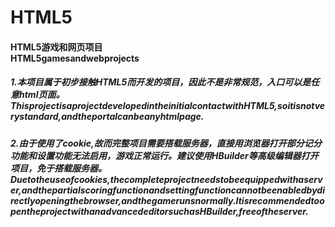 # HTML5
<h4>
HTML5游戏和网页项目<br>
<spanstyle="color:red;">	
HTML5gamesandwebprojects
</span>
</h4>

<h5>
1.本项目属于初步接触HTML5而开发的项目，因此不是非常规范，入口可以是任意html页面。<br>			
<spanstyle="color:red;">				
ThisprojectisaprojectdevelopedintheinitialcontactwithHTML5,soitisnotverystandard,andtheportalcanbeanyhtmlpage.
</span>
</h5>

<h5>
2.由于使用了cookie,故而完整项目需要搭载服务器，直接用浏览器打开部分记分功能和设置功能无法启用，游戏正常运行。建议使用HBuilder等高级编辑器打开项目，免于搭载服务器。<br>
<spanstyle="color:red;">	
Duetotheuseofcookies,thecompleteprojectneedstobeequippedwithaserver,andthepartialscoringfunctionandsettingfunctioncannotbeenabledbydirectlyopeningthebrowser,andthegamerunsnormally.ItisrecommendedtoopentheprojectwithanadvancededitorsuchasHBuilder,freeoftheserver.	
</span>
</h5>

